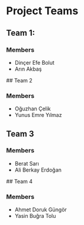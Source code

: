 # Project Teams

## Team 1:
### Members
* Dinçer Efe Bolut
* Arın Akbaş

## Team 2
### Members
* Oğuzhan Çelik
* Yunus Emre Yılmaz

## Team 3
### Members
* Berat Sarı
* Ali Berkay Erdoğan

## Team 4
### Members
* Ahmet Doruk Güngör
* Yasin Buğra Tolu
